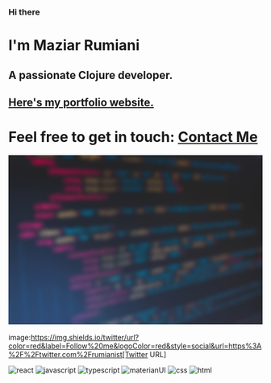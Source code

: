 ### Hi there
# I'm Maziar Rumiani

## A passionate Clojure developer.

## [Here's my portfolio website.](rumiani.ir)

# Feel free to get in touch: [Contact Me](https://mail.google.com/mail/u/0/?fs=1&tf=cm&source=mailto&to=maziar.rumiani@gmail.com)

![myImage](https://github.com/rumiani/rumiani/blob/main/pic-2.jpg)

image:https://img.shields.io/twitter/url?color=red&label=Follow%20me&logoColor=red&style=social&url=https%3A%2F%2Ftwitter.com%2Frumianist[Twitter URL]

![react](https://img.icons8.com/ios/50/000000/react-native--v2.png)
![javascript](https://img.icons8.com/color/50/000000/javascript--v2.png)
![typescript](https://img.icons8.com/color/48/000000/typescript.png)
![materianUI](https://img.icons8.com/color/48/000000/material-ui.png)
![css](https://img.icons8.com/color/48/000000/css3.png)
![html](https://img.icons8.com/color/48/000000/html-5--v1.png)


<!--
**rumiani/rumiani** is a ✨ _special_ ✨ repository because its `README.md` (this file) appears on your GitHub profile.

Here are some ideas to get you started:

- 🔭 I’m currently working on ...
- 🌱 I’m currently learning ...
- 👯 I’m looking to collaborate on ...
- 🤔 I’m looking for help with ...
- 💬 Ask me about ...
- 📫 How to reach me: ...
- 😄 Pronouns: ...
- ⚡ Fun fact: ...
-->
